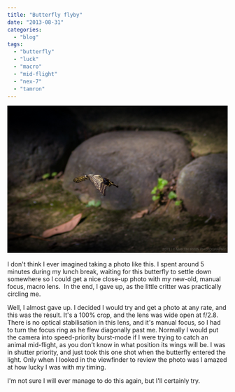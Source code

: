 ```yaml
---
title: "Butterfly flyby"
date: "2013-08-31"
categories: 
  - "blog"
tags: 
  - "butterfly"
  - "luck"
  - "macro"
  - "mid-flight"
  - "nex-7"
  - "tamron"
---
```


![](/assets/images/99a3b-20130828_nex-7_dsc07091.jpg)

I don't think I ever imagined taking a photo like this. I spent around 5 minutes during my lunch break, waiting for this butterfly to settle down somewhere so I could get a nice close-up photo with my new-old, manual focus, macro lens.  In the end, I gave up, as the little critter was practically circling me.

Well, I almost gave up. I decided I would try and get a photo at any rate, and this was the result. It's a 100% crop, and the lens was wide open at f/2.8. There is no optical stabilisation in this lens, and it's manual focus, so I had to turn the focus ring as he flew diagonally past me. Normally I would put the camera into speed-priority burst-mode if I were trying to catch an animal mid-flight, as you don't know in what position its wings will be. I was in shutter priority, and just took this one shot when the butterfly entered the light. Only when I looked in the viewfinder to review the photo was I amazed at how lucky I was with my timing.

I'm not sure I will ever manage to do this again, but I'll certainly try.
